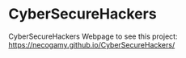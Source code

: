 # CyberSecureHackers
CyberSecureHackers Webpage
to see this project: https://necogamy.github.io/CyberSecureHackers/
